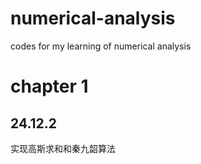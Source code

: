 # numerical-analysis
codes for my learning of numerical analysis


# chapter 1
## 24.12.2 
实现高斯求和和秦九韶算法